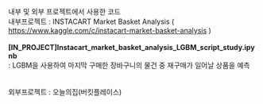 
내부 및 외부 프로젝트에서 사용한 코드
<br>
내부프로젝트 : INSTACART Market Basket Analysis ( https://www.kaggle.com/c/instacart-market-basket-analysis ) <br><br>
<b>[IN_PROJECT]Instacart_market_basket_analysis_LGBM_script_study.ipynb </b><br>
: LGBM을 사용하여 마지막 구매한 장바구니의 물건 중 재구매가 일어날 상품을 예측
<br><br><br>
외부프로젝트 : 오늘의집(버킷플레이스)
